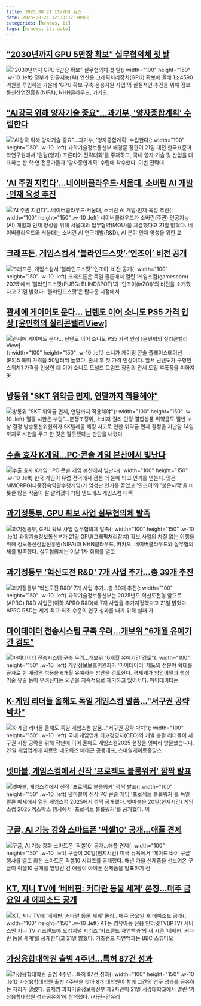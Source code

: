 ```yaml
---
title: 2025.08.21 IT/과학 뉴스
date: 2025-08-21 12:30:17 +0900
categories: [krnews, it]
tags: [krnews, it, auto]
---
```

## ["2030년까지 GPU 5만장 확보" 실무협의체 첫 발](https://n.news.naver.com/mnews/article/018/0006094897)

!["2030년까지 GPU 5만장 확보" 실무협의체 첫 발](https://mimgnews.pstatic.net/image/origin/018/2025/08/21/6094897.jpg?type=nf220_150){: width="100" height="150" .w-10 .left}
정부가 인공지능(AI) 연산용 그래픽처리장치(GPU) 확보에 올해 1조4590억원을 투입하는 가운데 ‘GPU 확보·구축·운용지원 사업’의 실질적인 추진을 위해 정보통신산업진흥원(NIPA), NHN클라우드, 카카오,

## ["AI강국 위해 양자기술 중요"…과기부, '양자종합계획' 수립한다](https://n.news.naver.com/mnews/article/079/0004057874)

!["AI강국 위해 양자기술 중요"…과기부, '양자종합계획' 수립한다](https://mimgnews.pstatic.net/image/origin/079/2025/08/21/4057874.jpg?type=nf220_150){: width="100" height="150" .w-10 .left}
과학기술정보통신부 배경훈 장관이 21일 대전 한국표준과학연구원에서 '퀀텀(양자) 프론티어 전략대화'를 주재하고, 국내 양자 기술 및 산업을 대표하는 산·학·연 전문가들과 '양자종합계획' 수립에 착수했다. 이번 전략대

## ['AI 주권 지킨다'…네이버클라우드·서울대, 소버린 AI 개발·인재 육성 추진](https://n.news.naver.com/mnews/article/011/0004523430)

!['AI 주권 지킨다'…네이버클라우드·서울대, 소버린 AI 개발·인재 육성 추진](https://mimgnews.pstatic.net/image/origin/011/2025/08/21/4523430.jpg?type=nf220_150){: width="100" height="150" .w-10 .left}
네이버클라우드가 소버린(주권) 인공지능(AI) 개발과 인재 양성을 위해 서울대와 업무협약(MOU)을 체결했다고 21일 밝혔다. 네이버클라우드와 서울대는 소버린 AI 연구개발(R&D), AI 분야 인재 양성을 위한 교

## [크래프톤, 게임스컴서 ‘블라인드스팟’·‘인조이’ 비전 공개](https://n.news.naver.com/mnews/article/366/0001101815)

![크래프톤, 게임스컴서 ‘블라인드스팟’·‘인조이’ 비전 공개](https://mimgnews.pstatic.net/image/origin/366/2025/08/21/1101815.jpg?type=nf220_150){: width="100" height="150" .w-10 .left}
크래프톤은 독일 쾰른에서 열린 ‘게임스컴(gamescom) 2025’에서 ‘블라인드스팟(PUBG: BLINDSPOT)’과 ‘인조이(inZOI)’의 비전을 소개했다고 21일 밝혔다. ‘블라인드스팟’은 탑다운 시점에서

## [관세에 게이머도 운다… 닌텐도 이어 소니도 PS5 가격 인상 [윤민혁의 실리콘밸리View]](https://n.news.naver.com/mnews/article/011/0004523361)

![관세에 게이머도 운다… 닌텐도 이어 소니도 PS5 가격 인상 [윤민혁의 실리콘밸리View]](https://mimgnews.pstatic.net/image/origin/011/2025/08/21/4523361.jpg?type=nf220_150){: width="100" height="150" .w-10 .left}
소니가 게이밍 콘솔 플레이스테이션(PS)5 북미 가격을 50달러씩 높였다. 출시 후 첫 가격 인상이다. 앞서 닌텐도가 구형인 스위치1 가격을 인상한 데 이어 소니도 도널드 트럼프 정권의 관세 도입 후폭풍을 피하지 못

## [방통위 "SKT 위약금 면제, 연말까지 적용해야"](https://n.news.naver.com/mnews/article/001/0015577695)

![방통위 "SKT 위약금 면제, 연말까지 적용해야"](https://mimgnews.pstatic.net/image/origin/001/2025/08/21/15577695.jpg?type=nf220_150){: width="100" height="150" .w-10 .left}
열흘 시한은 부당"…분쟁조정위, 소비자 권리 인정 결합상품 위약금도 절반 보상 결정 방송통신위원회가 SK텔레콤 해킹 사고로 인한 위약금 면제 결정을 지난달 14일까지로 시한을 두고 한 것은 잘못됐다는 판단을 내렸다

## [수출 효자 K게임…PC·콘솔 게임 본산에서 빛난다](https://n.news.naver.com/mnews/article/008/0005238986)

![수출 효자 K게임…PC·콘솔 게임 본산에서 빛난다](https://mimgnews.pstatic.net/image/origin/008/2025/08/21/5238986.jpg?type=nf220_150){: width="100" height="150" .w-10 .left}
한국 게임이 유럽 전역에서 점점 더 눈에 띄고 인기를 얻는다. 많은 MMORPG(다중접속역할수행게임)가 엄청난 인기를 끌었고 '인조이'와 '붉은사막'을 비롯한 많은 작품이 잘 알려졌다."(팀 엔드레스 게임스컴 디렉

## [과기정통부, GPU 확보 사업 실무협의체 발족](https://n.news.naver.com/mnews/article/079/0004057867)

![과기정통부, GPU 확보 사업 실무협의체 발족](https://mimgnews.pstatic.net/image/origin/079/2025/08/21/4057867.jpg?type=nf220_150){: width="100" height="150" .w-10 .left}
과학기술정보통신부가 21일 GPU(그래픽처리장치) 확보 사업의 차질 없는 이행을 위해 정보통신산업진흥원(NIPA)과 NHN클라우드, 카카오, 네이버클라우드와 실무협의체를 발족했다. 실무협의체는 이날 1차 회의를 열고

## [과기정통부 '혁신도전 R&D' 7개 사업 추가…총 39개 추진](https://n.news.naver.com/mnews/article/008/0005238991)

![과기정통부 '혁신도전 R&D' 7개 사업 추가…총 39개 추진](https://mimgnews.pstatic.net/image/origin/008/2025/08/21/5238991.jpg?type=nf220_150){: width="100" height="150" .w-10 .left}
과학기술정보통신부는 2025년도 혁신도전형 앞으로(APRO) R&D 사업군(이하 APRO R&D)에 7개 사업을 추가지정했다고 21일 밝혔다. APRO R&D는 세계 최고·최초 수준의 연구 성과를 내기 위해 실패 가

## [마이데이터 전송시스템 구축 우려…개보위 “6개월 유예기간 검토”](https://n.news.naver.com/mnews/article/022/0004061520)

![마이데이터 전송시스템 구축 우려…개보위 “6개월 유예기간 검토”](https://mimgnews.pstatic.net/image/origin/022/2025/08/20/4061520.jpg?type=nf220_150){: width="100" height="150" .w-10 .left}
개인정보보호위원회가 ‘마이데이터’ 제도의 전분야 확대를 골자로 한 개정안 적용을 6개월 유예하는 방안을 검토한다. 경제계가 영업비밀과 핵심 기술 유출 등이 우려된다는 의견을 지속적으로 제기하고 있어서다. 마이데이터는

## [K-게임 리더들 올해도 독일 게임스컴 발품…"서구권 공략 박차"](https://n.news.naver.com/mnews/article/374/0000458683)

![K-게임 리더들 올해도 독일 게임스컴 발품…"서구권 공략 박차"](https://mimgnews.pstatic.net/image/origin/374/2025/08/21/458683.jpg?type=nf220_150){: width="100" height="150" .w-10 .left}
국내 게임업계 최고경영자(CEO)와 개발 총괄 리더들이 서구권 시장 공략을 위해 작년에 이어 올해도 게임스컴2025 현장을 잇따라 방문했습니다. 21일 게임업계에 따르면 네오위즈 배태근 공동대표, 스마일게이트홀딩스

## [넷마블, 게임스컴에서 신작 '프로젝트 블룸워커' 깜짝 발표](https://n.news.naver.com/mnews/article/008/0005238762)

![넷마블, 게임스컴에서 신작 '프로젝트 블룸워커' 깜짝 발표](https://mimgnews.pstatic.net/image/origin/008/2025/08/21/5238762.jpg?type=nf220_150){: width="100" height="150" .w-10 .left}
넷마블이 신작 PC·콘솔 게임 '프로젝트 블룸워커'를 독일 쾰른 메세에서 열린 게임스컴 2025에서 깜짝 공개했다. 넷마블은 20일(현지시간) 게임스컴 2025 엑스박스 행사에서 '프로젝트 블룸워커'를 공개했다. 이

## [구글, AI 기능 강화 스마트폰 '픽셀10' 공개…애플 견제](https://n.news.naver.com/mnews/article/469/0000882702)

![구글, AI 기능 강화 스마트폰 '픽셀10' 공개…애플 견제](https://mimgnews.pstatic.net/image/origin/469/2025/08/21/882702.jpg?type=nf220_150){: width="100" height="150" .w-10 .left}
구글이 20일(현지시간) 미국 뉴욕에서 '메이드 바이 구글' 행사를 열고 최신 스마트폰 픽셀10 시리즈를 공개했다. 매년 가을 신제품을 선보여온 구글이 픽셀10 공개를 앞당긴 건 애플이 아이폰 신제품을 발표하기 전

## [KT, 지니 TV에 ‘베베핀: 커다란 동물 세계’ 론칭...매주 금요일 새 에피소드 공개](https://n.news.naver.com/mnews/article/014/0005394516)

![KT, 지니 TV에 ‘베베핀: 커다란 동물 세계’ 론칭...매주 금요일 새 에피소드 공개](https://mimgnews.pstatic.net/image/origin/014/2025/08/21/5394516.jpg?type=nf220_150){: width="100" height="150" .w-10 .left}
KT는 영유아동 전용 인터넷TV(IPTV) 서비스인 지니 TV 키즈랜드에 오리지널 시리즈 ‘키즈랜드 자연백과’의 새 시즌 ‘베베핀: 커다란 동물 세계’를 공개한다고 21일 밝혔다. 키즈랜드 자연백과는 BBC 스튜디오

## [가상융합대학원 출범 4주년…특허 87건 성과](https://n.news.naver.com/mnews/article/018/0006094949)

![가상융합대학원 출범 4주년…특허 87건 성과](https://mimgnews.pstatic.net/image/origin/018/2025/08/21/6094949.jpg?type=nf220_150){: width="100" height="150" .w-10 .left}
가상융합대학원 출범 4주년을 맞아 8개 대학원이 함께 그간의 연구 성과를 공유하는 자리가 열렸다. 류제명 과학기술정보통신부 제2차관이 21일 서강대학교에서 열린 ‘가상융합대학원 성과공유회’에 참석했다. (사진=안유리

